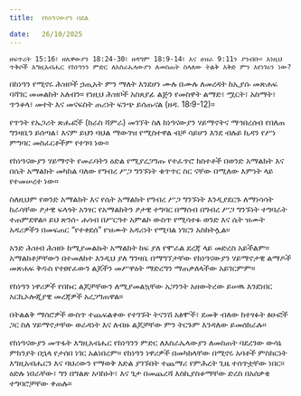 ```yaml
---
title:  የከነዓናውያን በደል

date:   26/10/2025
---
```


`ዘፍጥረት 15:16፣ ዘሌዋውያን 18:24-30፣ ዘዳግም 18:9-14፣ እና ዕዝራ 9:11ን ያንብቡ። እነዚህ ጥቅሶች እግዚአብሔር የከነዓንን ምድር ለእስራኤላውያን ለመስጠት ስላለው ትልቅ እቅድ ምን እየነገሩን ነው?
`


በከነዓን የሚኖሩ ሕዝቦች ኃጢአት ምን ማለት እንደሆነ ሙሉ በሙሉ ለመረዳት ከኢያሱ መጽሐፍ ባሻገር መመልከት አለብን። የነዚህ ሕዝቦች አስጸያፊ ልጅን የመስዋት ልማድ፣ ሟርት፣ አስማት፣ ጥንቆላ፣ መተት እና መናፍስት ጠሪነት ፍንጭ ይሰጡናል (ዘዳ. 18፡9-12)።

የጥንት የኡጋሪት ጽሑፎች (ከራስ ሻምራ) መገኘት ስለ ከነዓናውያን ሃይማኖትና ማኅበረሰብ የበለጠ ግንዛቤን ይሰጣል፣ እናም ይህን ባህል ማውገዝ የሚስተዋል ብቻ ሳይሆን እንደ ብሉይ ኪዳን የሥነ ምግባር መስፈርቶችም የተገባ ነው።

የከነዓናውያን ሃይማኖት የመራባትን ዕድል የሚያረጋግጡ የተፈጥሮ ክስተቶች በወንድ አማልክት እና በሴት አማልክት መካከል ባለው የግብረ ሥጋ ግንኙነት ቁጥጥር ስር ናቸው በሚለው እምነት ላይ የተመሠረተ ነው።

ስለዚህም የወንድ አማልክት እና የሴት አማልክት የግብረ ሥጋ ግንኙነት እንዲያደርጉ ለማነሳሳት ከራሳቸው ፆታዊ ፍላጎት አንፃር የአማልክትን ፆታዊ ተግባር በማሰብ በግብረ ሥጋ ግንኙነት ተግባራት ተጠምደዋል። ይህ ጽንሰ- ሐሳብ በሥርዓተ አምልኮ ውስጥ የሚሳተፉ ወንድ እና ሴት ዝሙት አዳሪዎችን በመፍጠር “የተቀደሰ” የዝሙት አዳሪነት የሚባል ነገርን አስከትሏል።

አንድ ሕዝብ ሕዝቡ ከሚያመልኩት አማልክት ከፍ ያለ የሞራል ደረጃ ላይ መድረስ አይችልም። አማልክቶቻቸውን በተመለከተ እንዲህ ያለ ግንዛቤ በማግኘታቸው የከነዓናውያን ሃይማኖታዊ ልማዶች መጽሐፍ ቅዱስ የተፀየፈውን ልጆችን መሥዋዕት ማድረግን ማጠቃለላችው አይገርምም።

የከነዓን ነዋሪዎች የበኩር ልጆቻቸውን ለሚያመልኳቸው አጋንንት አዘውትረው ይሠዉ እንደነበር አርኪኦሎጂያዊ መረጃዎች አረጋግጠዋል።

በትልልቅ ማሰሮዎች ውስጥ ተጨፍልቀው የተገኙት ትናንሽ አፅሞች፣ ደመቅ ብለው ከተፃፉት ፅሁፎች ጋር ስለ ሃይማኖታቸው ወራዳነት እና ለብዙ ልጆቻቸው ምን ትርጉም እንዳለው ይመሰክራሉ።

የከነዓናውያን መጥፋት እግዚአብሔር የከነዓንን ምድር ለእስራኤላውያን ለመስጠት ባደረገው ውሳኔ ምክንያት በኋላ የታሰበ ነገር አልነበረም። የከነዓን ነዋሪዎች በመካከላቸው በሚኖሩ አባቶች ምስክርነት እግዚአብሔርን እና ባህሪውን የማወቅ እድል ያገኙበት ተጨማሪ የምሕረት ጊዜ ተሰጥቷቸው ነበር። ዕድሉ ነበራቸው፣ ግን በግልጽ አባከኑት፣ እና ጌታ በመጨረሻ እስኪያስቆማቸው ድረስ በአሰቃቂ ተግባሮቻቸው ቀጠሉ።

